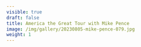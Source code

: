 ```yaml
---
visible: true
draft: false
title: America the Great Tour with Mike Pence
image: /img/gallery/20230805-mike-pence-079.jpg
weight: 1
---
```

